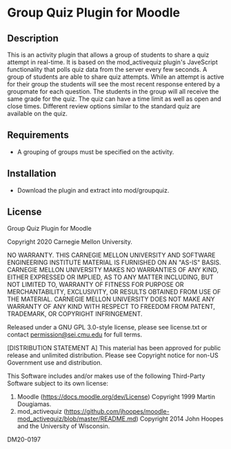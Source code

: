 # Group Quiz Plugin for Moodle

## Description
This is an activity plugin that allows a group of students to share a quiz attempt in real-time. It is based on the mod_activequiz plugin's JaveScript functionality that polls quiz data from the server every few seconds. A group of students are able to share quiz attempts. While an attempt is active for their group the students will see the most recent response entered by a groupmate for each question. The students in the group will all receive the same grade for the quiz. The quiz can have a time limit as well as open and close times. Different review options similar to the standard quiz are available on the quiz.

## Requirements
* A grouping of groups must be specified on the activity.

## Installation
* Download the plugin and extract into mod/groupquiz.

## License
Group Quiz Plugin for Moodle

Copyright 2020 Carnegie Mellon University.

NO WARRANTY. THIS CARNEGIE MELLON UNIVERSITY AND SOFTWARE ENGINEERING INSTITUTE MATERIAL IS FURNISHED ON AN "AS-IS" BASIS. CARNEGIE MELLON UNIVERSITY MAKES NO WARRANTIES OF ANY KIND, EITHER EXPRESSED OR IMPLIED, AS TO ANY MATTER INCLUDING, BUT NOT LIMITED TO, WARRANTY OF FITNESS FOR PURPOSE OR MERCHANTABILITY, EXCLUSIVITY, OR RESULTS OBTAINED FROM USE OF THE MATERIAL. CARNEGIE MELLON UNIVERSITY DOES NOT MAKE ANY WARRANTY OF ANY KIND WITH RESPECT TO FREEDOM FROM PATENT, TRADEMARK, OR COPYRIGHT INFRINGEMENT.

Released under a GNU GPL 3.0-style license, please see license.txt or contact permission@sei.cmu.edu for full terms.

[DISTRIBUTION STATEMENT A] This material has been approved for public release and unlimited distribution.  Please see Copyright notice for non-US Government use and distribution.

This Software includes and/or makes use of the following Third-Party Software subject to its own license:
1. Moodle (https://docs.moodle.org/dev/License) Copyright 1999 Martin Dougiamas.
2. mod_activequiz (https://github.com/jhoopes/moodle-mod_activequiz/blob/master/README.md) Copyright 2014 John Hoopes and the University of Wisconsin.

DM20-0197

